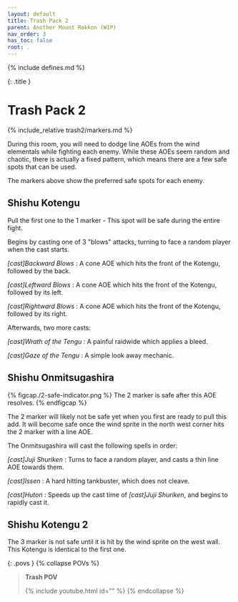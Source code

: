 ```yaml
---
layout: default
title: Trash Pack 2
parent: Another Mount Rokkon (WIP)
nav_order: 3
has_toc: false
root: .
---
```


{% include defines.md %}

{: .title }
# Trash Pack 2

{% include_relative trash2/markers.md %}

During this room, you will need to dodge line AOEs from the wind elementals
while fighting each enemy. While these AOEs seem random and chaotic, there is
actually a fixed pattern, which means there are a few safe spots that can be
used.

The markers above show the preferred safe spots for each enemy.

## Shishu Kotengu

Pull the first one to the 1 marker - This spot will be safe during the entire
fight.

Begins by casting one of 3 "blows" attacks, turning to face a random player when
the cast starts.

*[cast]Backward Blows*
: A cone AOE which hits the front of the Kotengu, followed by the back.

*[cast]Leftward Blows*
: A cone AOE which hits the front of the Kotengu, followed by its left.

*[cast]Rightward Blows*
: A cone AOE which hits the front of the Kotengu, followed by its right.

Afterwards, two more casts:

*[cast]Wrath of the Tengu*
: A painful raidwide which applies a bleed.

*[cast]Gaze of the Tengu*
: A simple look away mechanic.

## Shishu Onmitsugashira

{% figcap./2-safe-indicator.png %}
The 2 marker is safe after this AOE resolves.
{% endfigcap %}

The 2 marker will likely not be safe yet when you first are ready to pull this
add. It will become safe once the wind sprite in the north west corner hits the
2 marker with a line AOE.

The Onmitsugashira will cast the following spells in order:

*[cast]Juji Shuriken*
: Turns to face a random player, and casts a thin line AOE towards them.

*[cast]Issen*
: A hard hitting tankbuster, which does not cleave.

*[cast]Huton*
: Speeds up the cast time of *[cast]Juji Shuriken*, and begins to rapidly cast
  it.

## Shishu Kotengu 2

The 3 marker is not safe until it is hit by the wind sprite on the west wall.
This Kotengu is identical to the first one.

{: .povs }
{% collapse POVs %}
> **Trash POV**
>
> {% include youtube.html id="" %}
{% endcollapse %}

